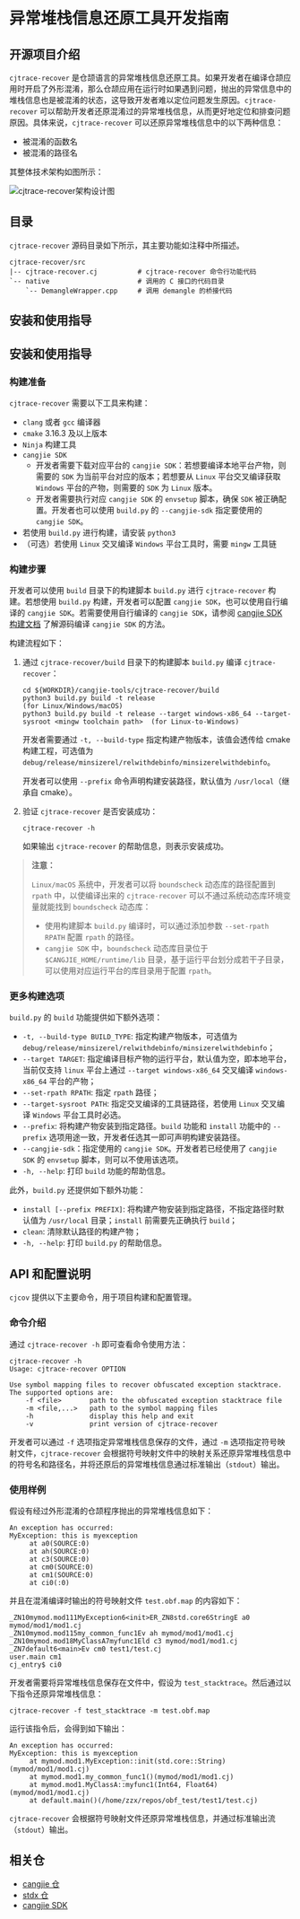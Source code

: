 # 异常堆栈信息还原工具开发指南

## 开源项目介绍

`cjtrace-recover` 是仓颉语言的异常堆栈信息还原工具。如果开发者在编译仓颉应用时开启了外形混淆，那么仓颉应用在运行时如果遇到问题，抛出的异常信息中的堆栈信息也是被混淆的状态，这导致开发者难以定位问题发生原因。`cjtrace-recover` 可以帮助开发者还原混淆过的异常堆栈信息，从而更好地定位和排查问题原因。具体来说，`cjtrace-recover` 可以还原异常堆栈信息中的以下两种信息：

- 被混淆的函数名
- 被混淆的路径名

其整体技术架构如图所示：

![cjtrace-recover架构设计图](../figures/cjtrace_recover_architecture.png)

## 目录

`cjtrace-recover` 源码目录如下所示，其主要功能如注释中所描述。

```
cjtrace-recover/src
|-- cjtrace-recover.cj			# cjtrace-recover 命令行功能代码
`-- native						# 调用的 C 接口的代码目录
    `-- DemangleWrapper.cpp		# 调用 demangle 的桥接代码
```

## 安装和使用指导

## 安装和使用指导

### 构建准备

`cjtrace-recover` 需要以下工具来构建：

- `clang` 或者 `gcc` 编译器
- `cmake` 3.16.3 及以上版本
- `Ninja` 构建工具
- `cangjie SDK`
    - 开发者需要下载对应平台的 `cangjie SDK`：若想要编译本地平台产物，则需要的 `SDK` 为当前平台对应的版本；若想要从 `Linux` 平台交叉编译获取 `Windows` 平台的产物，则需要的 `SDK` 为 `Linux` 版本。
    - 开发者需要执行对应 `cangjie SDK` 的 `envsetup` 脚本，确保 `SDK` 被正确配置。开发者也可以使用 `build.py` 的 `--cangjie-sdk` 指定要使用的 `cangjie SDK`。
- 若使用 `build.py` 进行构建，请安装 `python3`
- （可选）若使用 `Linux` 交叉编译 `Windows` 平台工具时，需要 `mingw` 工具链

### 构建步骤

开发者可以使用 `build` 目录下的构建脚本 `build.py` 进行 `cjtrace-recover` 构建。若想使用 `build.py` 构建，开发者可以配置 `cangjie SDK`，也可以使用自行编译的 `cangjie SDK`。若需要使用自行编译的 `cangjie SDK`，请参阅 [cangjie SDK 构建文档](https://gitcode.com/Cangjie/cangjie_build) 了解源码编译 `cangjie SDK` 的方法。

构建流程如下：

1. 通过 `cjtrace-recover/build` 目录下的构建脚本 `build.py` 编译 `cjtrace-recover`：

    ```shell
    cd ${WORKDIR}/cangjie-tools/cjtrace-recover/build
    python3 build.py build -t release                                                                  (for Linux/Windows/macOS)
    python3 build.py build -t release --target windows-x86_64 --target-sysroot <mingw toolchain path>  (for Linux-to-Windows)
    ```

    开发者需要通过 `-t, --build-type` 指定构建产物版本，该值会透传给 cmake 构建工程，可选值为 `debug/release/minsizerel/relwithdebinfo/minsizerelwithdebinfo`。

    开发者可以使用 `--prefix` 命令声明构建安装路径，默认值为 `/usr/local`（继承自 cmake）。

2. 验证 `cjtrace-recover` 是否安装成功：

    ```shell
    cjtrace-recover -h
    ```

    如果输出 `cjtrace-recover` 的帮助信息，则表示安装成功。

> **注意：**
>
> `Linux/macOS` 系统中，开发者可以将 `boundscheck` 动态库的路径配置到 `rpath` 中，以使编译出来的 `cjtrace-recover` 可以不通过系统动态库环境变量就能找到 `boundscheck` 动态库：
> - 使用构建脚本 `build.py` 编译时，可以通过添加参数 `--set-rpath RPATH` 配置 `rpath` 的路径。
> - `cangjie SDK` 中，`boundscheck` 动态库目录位于 `$CANGJIE_HOME/runtime/lib` 目录，基于运行平台划分成若干子目录，可以使用对应运行平台的库目录用于配置 `rpath`。

### 更多构建选项

`build.py` 的 `build` 功能提供如下额外选项：
- `-t, --build-type BUILD_TYPE`: 指定构建产物版本，可选值为 `debug/release/minsizerel/relwithdebinfo/minsizerelwithdebinfo`；
- `--target TARGET`: 指定编译目标产物的运行平台，默认值为空，即本地平台，当前仅支持 `linux` 平台上通过 `--target windows-x86_64` 交叉编译 `windows-x86_64` 平台的产物；
- `--set-rpath RPATH`: 指定 `rpath` 路径；
- `--target-sysroot PATH`: 指定交叉编译的工具链路径，若使用 `Linux` 交叉编译 `Windows` 平台工具时必选。
- `--prefix`: 将构建产物安装到指定路径。`build` 功能和 `install` 功能中的 `--prefix` 选项用途一致，开发者任选其一即可声明构建安装路径。
- `--cangjie-sdk`：指定使用的 `cangjie SDK`。开发者若已经使用了 `cangjie SDK` 的 `envsetup` 脚本，则可以不使用该选项。
- `-h, --help`: 打印 `build` 功能的帮助信息。

此外，`build.py` 还提供如下额外功能：

- `install [--prefix PREFIX]`: 将构建产物安装到指定路径，不指定路径时默认值为 `/usr/local` 目录；`install` 前需要先正确执行 `build`；
- `clean`: 清除默认路径的构建产物；
- `-h, --help`: 打印 `build.py` 的帮助信息。

## API 和配置说明

`cjcov` 提供以下主要命令，用于项目构建和配置管理。

### 命令介绍

通过 `cjtrace-recover -h` 即可查看命令使用方法：

```text
cjtrace-recover -h
Usage: cjtrace-recover OPTION

Use symbol mapping files to recover obfuscated exception stacktrace. The supported options are:
    -f <file>       path to the obfuscated exception stacktrace file
    -m <file,...>   path to the symbol mapping files
    -h              display this help and exit
    -v              print version of cjtrace-recover
```

开发者可以通过 `-f` 选项指定异常堆栈信息保存的文件，通过 `-m` 选项指定符号映射文件，`cjtrace-recover` 会根据符号映射文件中的映射关系还原异常堆栈信息中的符号名和路径名，并将还原后的异常堆栈信息通过标准输出（`stdout`）输出。

### 使用样例

假设有经过外形混淆的仓颉程序抛出的异常堆栈信息如下：

```text
An exception has occurred:
MyException: this is myexception
     at a0(SOURCE:0)
     at ah(SOURCE:0)
     at c3(SOURCE:0)
     at cm0(SOURCE:0)
     at cm1(SOURCE:0)
     at ci0(:0)
```

并且在混淆编译时输出的符号映射文件 `test.obf.map` 的内容如下：

```text
_ZN10mymod.mod111MyException6<init>ER_ZN8std.core6StringE a0 mymod/mod1/mod1.cj
_ZN10mymod.mod115my_common_func1Ev ah mymod/mod1/mod1.cj
_ZN10mymod.mod18MyClassA7myfunc1Eld c3 mymod/mod1/mod1.cj
_ZN7default6<main>Ev cm0 test1/test.cj
user.main cm1
cj_entry$ ci0
```

开发者需要将异常堆栈信息保存在文件中，假设为 `test_stacktrace`。然后通过以下指令还原异常堆栈信息：

```shell
cjtrace-recover -f test_stacktrace -m test.obf.map
```

运行该指令后，会得到如下输出：

```text
An exception has occurred:
MyException: this is myexception
     at mymod.mod1.MyException::init(std.core::String)(mymod/mod1/mod1.cj)
     at mymod.mod1.my_common_func1()(mymod/mod1/mod1.cj)
     at mymod.mod1.MyClassA::myfunc1(Int64, Float64)(mymod/mod1/mod1.cj)
     at default.main()(/home/zzx/repos/obf_test/test1/test.cj)
```

`cjtrace-recover` 会根据符号映射文件还原异常堆栈信息，并通过标准输出流（`stdout`）输出。

## 相关仓

- [cangjie 仓](https://gitcode.com/Cangjie/cangjie_compiler)
- [stdx 仓](https://gitcode.com/Cangjie/cangjie_stdx)
- [cangjie SDK](https://gitcode.com/Cangjie/cangjie_build)